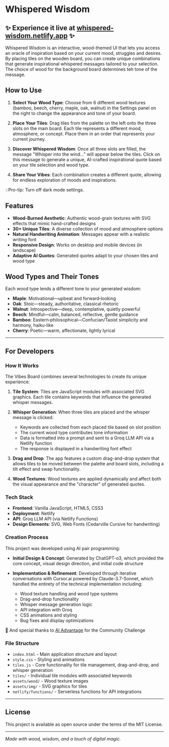 # Whispered Wisdom

## ✨ Experience it live at [whispered-wisdom.netlify.app](https://whispered-wisdom.netlify.app/) ✨

Whispered Wisdom is an interactive, wood-themed UI that lets you access an oracle of inspiration based on your current mood, struggles and desires. By placing tiles on the wooden board, you can create unique combinations that generate inspirational whispered messages tailored to your selection. The choice of wood for the background board determines teh tone of the message.

## How to Use

1. **Select Your Wood Type**: Choose from 6 different wood textures (bamboo, beech, cherry, maple, oak, walnut) in the Settings panel on the right to change the appearance and tone of your board.

2. **Place Your Tiles**: Drag tiles from the palette on the left onto the three slots on the main board. Each tile represents a different mood, atmosphere, or concept. Place them in an order that represents your current journey.

3. **Discover Whispered Wisdom**: Once all three slots are filled, the message "Whisper into the wind..." will appear below the tiles. Click on this message to generate a unique, AI-crafted inspirational quote based on your tile selection and wood type.

4. **Share Your Vibes**: Each combination creates a different quote, allowing for endless exploration of moods and inspirations.

💡Pro-tip: Turn off dark mode settings. 

## Features

- **Wood-Burned Aesthetic**: Authentic wood-grain textures with SVG effects that mimic hand-crafted designs
- **30+ Unique Tiles**: A diverse collection of mood and atmosphere options
- **Natural Handwriting Animation**: Messages appear with a realistic writing font
- **Responsive Design**: Works on desktop and mobile devices (in landscape)
- **Adaptive AI Quotes**: Generated quotes adapt to your chosen tiles and wood type

## Wood Types and Their Tones

Each wood type lends a different tone to your generated wisdom:

- **Maple**: Motivational—upbeat and forward‑looking
- **Oak**: Stoic—steady, authoritative, classical rhetoric
- **Walnut**: Introspective—deep, contemplative, quietly powerful
- **Beech**: Mindful—calm, balanced, reflective, gentle guidance
- **Bamboo**: Eastern‑philosophical—Confucian/Taoist simplicity and harmony, haiku-like
- **Cherry**: Poetic—warm, affectionate, lightly lyrical

---

## For Developers

### How It Works

The Vibes Board combines several technologies to create its unique experience:

1. **Tile System**: Tiles are JavaScript modules with associated SVG graphics. Each tile contains keywords that influence the generated whisper messages.

2. **Whisper Generation**: When three tiles are placed and the whisper message is clicked:
   - Keywords are collected from each placed tile based on slot position
   - The current wood type contributes tone information
   - Data is formatted into a prompt and sent to a Groq LLM API via a Netlify function
   - The response is displayed in a handwriting font effect

3. **Drag and Drop**: The app features a custom drag-and-drop system that allows tiles to be moved between the palette and board slots, including a tilt effect and swap functionality.

4. **Wood Textures**: Wood textures are applied dynamically and affect both the visual appearance and the "character" of generated quotes.

### Tech Stack

- **Frontend**: Vanilla JavaScript, HTML5, CSS3
- **Deployment**: Netlify
- **API**: Groq LLM API (via Netlify Functions)
- **Design Elements**: SVG, Web Fonts (Cedarville Cursive for handwriting)

### Creation Process

This project was developed using AI pair programming:

- **Initial Design & Concept**: Generated by ChatGPT-o3, which provided the core concept, visual design direction, and initial code structure
  
- **Implementation & Refinement**: Developed through iterative conversations with Cursor.ai powered by Claude-3.7-Sonnet, which handled the entirety of the technical implementation including:
  - Wood texture handling and wood type systems
  - Drag-and-drop functionality
  - Whisper message generation logic
  - API integration with Groq
  - CSS animations and styling
  - Bug fixes and display optimizations

 🙏 And special thanks to [AI Advantage](https://community.myaiadvantage.com) for the Community Challenge 

### File Structure

- `index.html` - Main application structure and layout
- `style.css` - Styling and animations
- `tiles.js` - Core functionality for tile management, drag-and-drop, and whisper generation
- `tiles/` - Individual tile modules with associated keywords
- `assets/wood/` - Wood texture images
- `assets/img/` - SVG graphics for tiles
- `netlify/functions/` - Serverless functions for API integrations

---

## License

This project is available as open source under the terms of the MIT License.

---

*Made with wood, wisdom, and a touch of digital magic.*
